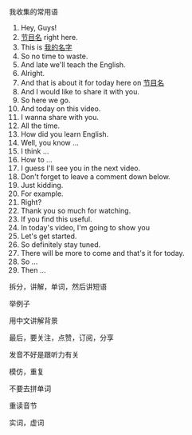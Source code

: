 我收集的常用语

1. Hey, Guys!
2. <u>节目名</u> right here.
3. This is <u>我的名字</u> 
4. So no time to waste.
5. And late we'll teach the English.
6. Alright.
7. And that is about it for today here on <u>节目名</u> 
8. And I would like to share it with you.
9. So here we go.
10. And today on this video.
11. I wanna share with you.
12. All the time.
13. How did you learn English.
14. Well, you know ...
15. I think ...
16. How to ...
17. I guess I'll see you in the next video.
18. Don't forget to leave a comment down below.
19. Just kidding.
20. For example.
21. Right?
22. Thank you so much for watching.
23. If you find this useful.
24. In today's video, I'm going to show you
25. Let's get started.
26. So definitely stay tuned.
27. There will be more to come and that's it for today.
28. So ...
29. Then ...



拆分，讲解，单词，然后讲短语

举例子

用中文讲解背景

最后，要关注，点赞，订阅，分享

发音不好是跟听力有关

模仿，重复

不要去拼单词

重读音节

实词，虚词

